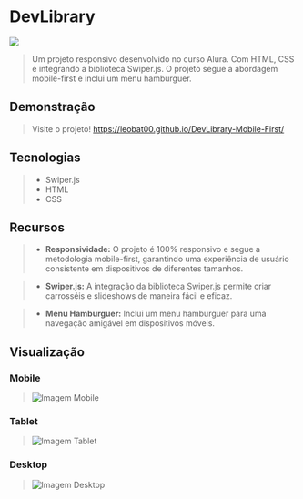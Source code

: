 # DevLibrary  

<img loading="lazy" src="http://img.shields.io/static/v1?label=STATUS&message=FINALIZADO&color=GREEN&style=for-the-badge"/>

> Um projeto responsivo desenvolvido no curso Alura. Com HTML, CSS e integrando a biblioteca Swiper.js. O projeto segue a abordagem mobile-first e inclui um menu hamburguer.
## Demonstração
>Visite o projeto!
https://leobat00.github.io/DevLibrary-Mobile-First/

## Tecnologias
>- Swiper.js
>- HTML
>- CSS

## Recursos

>- **Responsividade:** O projeto é 100% responsivo e segue a metodologia mobile-first, garantindo uma experiência de usuário consistente em dispositivos de diferentes tamanhos.

>- **Swiper.js:** A integração da biblioteca Swiper.js permite criar carrosséis e slideshows de maneira fácil e eficaz.

>- **Menu Hamburguer:** Inclui um menu hamburguer para uma navegação amigável em dispositivos móveis.

## Visualização

### Mobile
  ><img src="https://github.com/LeoBat00/DevLibrary-Mobile-First/assets/104659313/84e30a85-844e-4b8a-8ccd-3c20a641609c" alt="Imagem Mobile"/>
  
### Tablet
  ><img src="https://github.com/LeoBat00/DevLibrary-Mobile-First/assets/104659313/1431233a-8bc3-4e62-b181-00e880e5e0bb" alt="Imagem Tablet"/>
  
### Desktop
  ><img src="https://github.com/LeoBat00/DevLibrary-Mobile-First/assets/104659313/de9fdc98-b0da-448e-8a4d-77e6f114e380" alt="Imagem Desktop"/>


